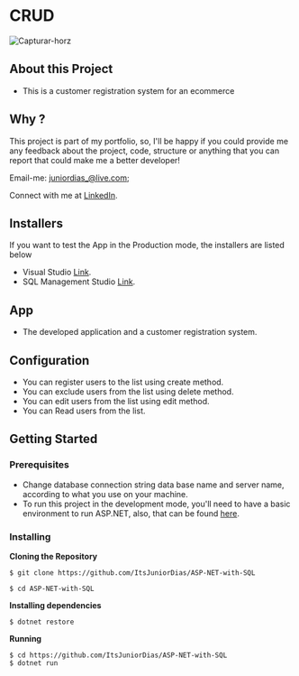 # CRUD
![Capturar-horz](https://user-images.githubusercontent.com/50254416/65845253-eb1be800-e30f-11e9-9c4f-a4e6b74de031.jpg)
## About this Project

 - This is a customer registration system for an ecommerce

## Why ?

This project is part of my portfolio, so, I'll be happy if you could provide me any feedback about the project, code, structure or anything that you can report that could make me a better developer!

Email-me: juniordias_@live.com;

Connect with me at [LinkedIn](https://www.linkedin.com/in/alexandre-junior-236894190/).

## Installers
If you want to test the App in the Production mode, the installers are listed below
- Visual Studio [Link](https://visualstudio.microsoft.com/pt-br/downloads/?rr=https%3A%2F%2Fwww.google.com%2F/).
- SQL Management Studio [Link](https://docs.microsoft.com/pt-br/sql/ssms/download-sql-server-management-studio-ssms?view=sql-server-2017/).

## App
- The developed application and a customer registration system.

## Configuration
- You can register users to the list using create method.
- You can exclude users from the list using delete method.
- You can edit users from the list using edit method.
- You can Read users from the list. 

## Getting Started

### Prerequisites

- Change database connection string data base name and server name, according to what you use on your machine.
- To run this project in the development mode, you'll need to have a basic environment to run ASP.NET, also,  that can be found [here](https://dotnet.microsoft.com/learn/aspnet/hello-world-tutorial/install).

### Installing

**Cloning the Repository**

```
$ git clone https://github.com/ItsJuniorDias/ASP-NET-with-SQL

$ cd ASP-NET-with-SQL
```

**Installing dependencies**

```
$ dotnet restore
```
**Running**

```
$ cd https://github.com/ItsJuniorDias/ASP-NET-with-SQL
$ dotnet run
```
